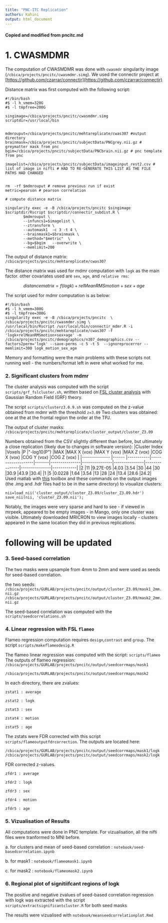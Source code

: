 ```yaml
---
title: "PNC-ITC Replication"
authors: Kahini
output: html_document
---
```

#### Copied and modified from pncitc.md


 
# 1. CWASMDMR

The computation of  CWASMDMR was  done with  `cwasmdr` singularity image (`/cbica/projects/pncitc/cwasmdmr.simg`). We used the connectir project at [https://github.com/czarrar/connectir](https://github.com/czarrar/connectir)

Distance matrix was first computed with the following script: 

```
#!/bin/bash
#$ -l h_vmem=320G
#$ -l tmpfree=200G

singimage=/cbica/projects/pncitc/cwasmdmr.simg 
scriptdir=/usr/local/bin


mdmrouput=/cbica/projects/pncitc/mehtareplicate/cwas307 #output directory
brainmask=/cbica/projects/pncitc/subjectData/PNCgrey.nii.gz # greymatter mask from pnc   
bgim=/cbica/projects/pncitc/subjectData/PNCbrain.nii.gz # pnc template from pnc

imagelist=/cbica/projects/pncitc/subjectData/imageinput_rest2.csv # list of image in nifti # HAD TO RE-GENERATE THIS LIST AS THE FILE PATHS HAD CHANGED


rm  -rf $mdmrouput # remove previous run if exist 
metric=pearson # pearson correlation 

# compute distance matrix

singularity exec -e -B /cbica/projects/pncitc $singimage $scriptdir/Rscript $scriptdir/connectir_subdist.R \
        $mdmrouput \
	    --infuncs1=$imagelist \
	    --ztransform \
        --automask1  -c 3 -t 4 \
	    --brainmask1=$brainmask \
        --method="$metric"  \
        --bg=$bgim   --overwrite \
	    --memlimit=200

```

The output of distance matrix: `/cbica/projects/pncitc/mehtareplicate/cwas307`
   
The  distance matrix  was used for mdmr computation with `logk` as the main factor.
other covariates used are `sex`, `age`, and `relative rms`:

 ```math  
 distancematrix = f(logk)+relMeanRMSmotion+sex+age 
 ```
   
The script used for mdmr computation is as below: 
```
#!/bin/bash
#$ -l h_vmem=300G
#$ -l tmpfree=300G
singularity exec -e -B /cbica/projects/pncitc  \
/cbica/projects/pncitc/cwasmdmr.simg \
/usr/local/bin/Rscript /usr/local/bin/connectir_mdmr.R -i /cbica/projects/pncitc/mehtareplicate/cwas307 -f 'logk+relMeanRMSmotion+sex+age' -m /cbica/projects/pncitc/demographics/n307_demographics.csv --factors2perm='logk' --save-perms -c 5 -t 5  --ignoreprocerror --memlimit=300 logk_motion_sex_age
```

Memory and formatting were the main problems with these scripts not running well - the numbers/format left in were what worked for me. 

### 2. Significant clusters from mdmr
The cluster analysis was computed  with the script `scripts/grf_fslcluster.sh`, written based on  [FSL cluster analysis](https://fsl.fmrib.ox.ac.uk/fsl/fslwiki/Cluster) with  Gaussian Random Field (GRF) theory. 

The script `scripts/clusterz3.0.9.sh` was computed on the z-value obtained from mdmr  with the threshold `z=3.09`
Two clusters was obtained: one at the at the frontal region the order at the TPJ. 



The output of cluster masks: `/cbica/projects/pncitc/mehtareplicate/cluster_output/cluster_Z3.09`

Numbers obtained from the CSV slightly different than before, but ultimately a close replication (likely due to changes in software version): 
	|Cluster Index 	|Voxels	|P	    |"-log10(P")	|MAX	|MAX X (vox)	|MAX Y (vox)	|MAX Z (vox)	|COG X (vox)	|COG Y (vox)	|COG Z (vox) |
 	|--------------	|------	|-----------|-------------------|-------|---------------|---------------|---------------|---------------|---------------|------------|
	|2		|11 	|9.27E-05  |4.03		|3.54	|30		|44		|30		|30.9		|43.9		|30.4|
	|1		|5	|0.0228	   |1.64		|3.54	|13		|28		|24		|13.4		|28.6		|24.2|
Used matlab with [this](https://www.mathworks.com/matlabcentral/fileexchange/8797-tools-for-nifti-and-analyze-image) toolbox and these commands on the output images (the .img and .hdr files had to be in the same directory) to visualize clusters: 

```
nii=load_nii('cluster_output/cluster_Z3.09/cluster_Z3.09.hdr')
save_nii(nii, 'cluster_Z3.09.nii');
```
Notably, the images were very sparse and hard to see - if viewed in mrpeek, appeared to be empty images - in Mango, only one cluster was visible. Ultimately downloaded MRICRON to view images locally - clusters appeared in the same location they did in previous replications. 

# following will be updated

### 3. Seed-based correlation 
The two  masks were upsample from 4mm to 2mm and were used as seeds for seed-based correlation.

the two seeds: 
`/cbica/projects/GURLAB/projects/pncitc/output/cluster_Z3.09/mask1_2mm.nii.gz `
`/cbica/projects/GURLAB/projects/pncitc/output/cluster_Z3.09/mask2_2mm.nii.gz` 

The seed-based correlation was computed with the `scripts/seedcorrelations.sh`

### 4. Linear regression with FSL `flameo` 

Flameo regression computation requires `design`,`contrast` and `group`. The script `scripts/makeflameodesig.R`

The flameo linear regression was computed with the script: `scripts/flameo`
The outputs of flameo regression: 
`/cbica/projects/GURLAB/projects/pncitc/output/seedcorrmaps/mask1`

`/cbica/projects/GURLAB/projects/pncitc/output/seedcorrmaps/mask2`

In each directory, there are zvalues: 

  `zstat1 : average `

  `zstat2 : logk `

  `zstat3 : sex`

  `zstat4 : motion`

  `zstat5 : age`


The zstats  were FDR corrected with this script `scripts/flameoutputfdrcorrection`. The outputs are located here:

`/cbica/projects/GURLAB/projects/pncitc/output/seedcorrmaps/mask1/logk`
`/cbica/projects/GURLAB/projects/pncitc/output/seedcorrmaps/mask2/logk`

FDR corrected z-values. 

  `zfdr1 : average `

  `zfdr2 : logk `

  `zfdr3 : sex`

  `zfdr4 : motion`

  `zfdr5 : age`

### 5. Vizualisation of Results

All computations were done in PNC template. For vizualisation, all the nifti files  were tranformed to MNI before. 

  a. for clusters and mean of seed-based correlation : `notebook/seed-basedcorrelation.ipynb`

  b. for mask1 : `notebook/flameomask1.ipynb`

  c. for mask2 : `notebook/flameomask2.ipynb`




### 6. Regional plot of signitiifcant regions of logk 
 
 The positive and negative zvalues of seed-based correlation regression with logk was extracted with the script `scripts/extractsignificantcluster.R` for both seed masks 

 The results were vizualised with `notebook/meanseedcorrelationplot.Rmd`





 
